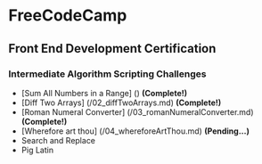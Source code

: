 <h1>FreeCodeCamp</h1>

<h2>Front End Development Certification</h2>

<h3>Intermediate Algorithm Scripting Challenges</h3>

- [Sum All Numbers in a Range] () **(Complete!)**
- [Diff Two Arrays] (/02_diffTwoArrays.md) **(Complete!)**
- [Roman Numeral Converter] (/03_romanNumeralConverter.md) **(Complete!)**
- [Wherefore art thou] (/04_whereforeArtThou.md) **(Pending...)**
- Search and Replace
- Pig Latin
